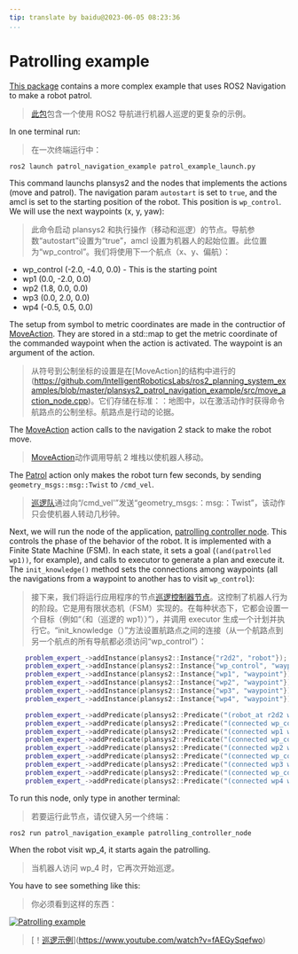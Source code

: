 ```yaml
---
tip: translate by baidu@2023-06-05 08:23:36
...
```


# Patrolling example

[This package](https://github.com/IntelligentRoboticsLabs/ros2_planning_system_examples/tree/master/plansys2_patrol_navigation_example) contains a more complex example that uses ROS2 Navigation to make a robot patrol.

> [此包](https://github.com/IntelligentRoboticsLabs/ros2_planning_system_examples/tree/master/plansys2_patrol_navigation_example)包含一个使用 ROS2 导航进行机器人巡逻的更复杂的示例。

In one terminal run:

> 在一次终端运行中：

```shell
ros2 launch patrol_navigation_example patrol_example_launch.py
```

This command launchs plansys2 and the nodes that implements the actions (move and patrol). The navigation param `autostart` is set to `true`, and the amcl is set to the starting position of the robot. This position is `wp_control`. We will use the next waypoints (x, y, yaw):

> 此命令启动 plansys2 和执行操作（移动和巡逻）的节点。导航参数“autostart”设置为“true”，amcl 设置为机器人的起始位置。此位置为“wp_control”。我们将使用下一个航点（x、y、偏航）：

- wp_control (-2.0, -4.0, 0.0) - This is the starting point
- wp1 (0.0, -2.0, 0.0)
- wp2 (1.8, 0.0, 0.0)
- wp3 (0.0, 2.0, 0.0)
- wp4 (-0.5, 0.5, 0.0)

The setup from symbol to metric coordinates are made in the contructior of [MoveAction](https://github.com/IntelligentRoboticsLabs/ros2_planning_system_examples/blob/master/plansys2_patrol_navigation_example/src/move_action_node.cpp). They are stored in a std::map to get the metric coordinate of the commanded waypoint when the action is activated. The waypoint is an argument of the action.

> 从符号到公制坐标的设置是在[MoveAction]的结构中进行的(https://github.com/IntelligentRoboticsLabs/ros2_planning_system_examples/blob/master/plansys2_patrol_navigation_example/src/move_action_node.cpp)。它们存储在标准：：地图中，以在激活动作时获得命令航路点的公制坐标。航路点是行动的论据。

The [MoveAction](https://github.com/IntelligentRoboticsLabs/ros2_planning_system_examples/blob/master/plansys2_patrol_navigation_example/src/move_action_node.cpp) action calls to the navigation 2 stack to make the robot move.

> [MoveAction](https://github.com/IntelligentRoboticsLabs/ros2_planning_system_examples/blob/master/plansys2_patrol_navigation_example/src/move_action_node.cpp)动作调用导航 2 堆栈以使机器人移动。

The [Patrol](https://github.com/IntelligentRoboticsLabs/ros2_planning_system_examples/blob/master/plansys2_patrol_navigation_example/src/patrol_action_node.cpp) action only makes the robot turn few seconds, by sending `geometry_msgs::msg::Twist` to `/cmd_vel`.

> [巡逻队](https://github.com/IntelligentRoboticsLabs/ros2_planning_system_examples/blob/master/plansys2_patrol_navigation_example/src/patrol_action_node.cpp)通过向“/cmd_vel'”发送“geometry_msgs:：msg:：Twist”，该动作只会使机器人转动几秒钟。

Next, we will run the node of the application, [patrolling controller node](https://github.com/IntelligentRoboticsLabs/ros2_planning_system_examples/blob/master/plansys2_patrol_navigation_example/src/patrolling_controller_node.cpp). This controls the phase of the behavior of the robot. It is implemented with a Finite State Machine (FSM). In each state, it sets a goal (`(and(patrolled wp1))`, for example), and calls to executor to generate a plan and execute it. The `init_knowledge()` method sets the connections among waypoints (all the navigations from a waypoint to another has to visit `wp_control`):

> 接下来，我们将运行应用程序的节点[巡逻控制器节点](https://github.com/IntelligentRoboticsLabs/ros2_planning_system_examples/blob/master/plansys2_patrol_navigation_example/src/patrolling_controller_node.cpp)。这控制了机器人行为的阶段。它是用有限状态机（FSM）实现的。在每种状态下，它都会设置一个目标（例如“（和（巡逻的 wp1））”），并调用 executor 生成一个计划并执行它。“init_knowledge（）”方法设置航路点之间的连接（从一个航路点到另一个航点的所有导航都必须访问“wp_control”）：

```c++
    problem_expert_->addInstance(plansys2::Instance{"r2d2", "robot"});
    problem_expert_->addInstance(plansys2::Instance{"wp_control", "waypoint"});
    problem_expert_->addInstance(plansys2::Instance{"wp1", "waypoint"});
    problem_expert_->addInstance(plansys2::Instance{"wp2", "waypoint"});
    problem_expert_->addInstance(plansys2::Instance{"wp3", "waypoint"});
    problem_expert_->addInstance(plansys2::Instance{"wp4", "waypoint"});

    problem_expert_->addPredicate(plansys2::Predicate("(robot_at r2d2 wp_control)"));
    problem_expert_->addPredicate(plansys2::Predicate("(connected wp_control wp1)"));
    problem_expert_->addPredicate(plansys2::Predicate("(connected wp1 wp_control)"));
    problem_expert_->addPredicate(plansys2::Predicate("(connected wp_control wp2)"));
    problem_expert_->addPredicate(plansys2::Predicate("(connected wp2 wp_control)"));
    problem_expert_->addPredicate(plansys2::Predicate("(connected wp_control wp3)"));
    problem_expert_->addPredicate(plansys2::Predicate("(connected wp3 wp_control)"));
    problem_expert_->addPredicate(plansys2::Predicate("(connected wp_control wp4)"));
    problem_expert_->addPredicate(plansys2::Predicate("(connected wp4 wp_control)"));
```

To run this node, only type in another terminal:

> 若要运行此节点，请仅键入另一个终端：

```shell
ros2 run patrol_navigation_example patrolling_controller_node
```

When the robot visit wp_4, it starts again the patrolling.

> 当机器人访问 wp_4 时，它再次开始巡逻。

You have to see something like this:

> 你必须看到这样的东西：

[![Patrolling example](https://img.youtube.com/vi/fAEGySqefwo/0.jpg)](https://www.youtube.com/watch?v=fAEGySqefwo)

> [！[巡逻示例](https://img.youtube.com/vi/fAEGySqefwo/0.jpg)](https://www.youtube.com/watch?v=fAEGySqefwo)
